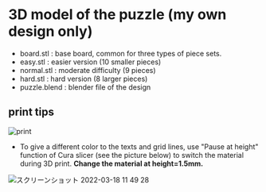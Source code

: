 # 3D model of the puzzle (my own design only)

* board.stl : base board, common for three types of piece sets.
* easy.stl : easier version (10 smaller pieces)
* normal.stl : moderate difficulty (9 pieces)
* hard.stl : hard version (8 larger pieces)
* puzzle.blend : blender file of the design

## print tips

![print](https://user-images.githubusercontent.com/86639425/158929854-46ffde25-a607-4b1b-b7d4-6d297e551d69.jpg)

* To give a different color to the texts and grid lines, use "Pause at height" function of Cura slicer (see the picture below) to switch the material during 3D print. **Change the material at height=1.5mm.**

![スクリーンショット 2022-03-18 11 49 28](https://user-images.githubusercontent.com/86639425/158928620-60169feb-6c19-44b7-9820-475bf34058dd.jpg)
